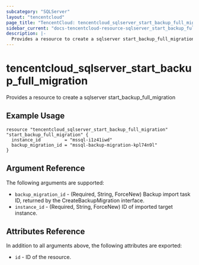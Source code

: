 ```yaml
---
subcategory: "SQLServer"
layout: "tencentcloud"
page_title: "TencentCloud: tencentcloud_sqlserver_start_backup_full_migration"
sidebar_current: "docs-tencentcloud-resource-sqlserver_start_backup_full_migration"
description: |-
  Provides a resource to create a sqlserver start_backup_full_migration
---
```


# tencentcloud_sqlserver_start_backup_full_migration

Provides a resource to create a sqlserver start_backup_full_migration

## Example Usage

```hcl
resource "tencentcloud_sqlserver_start_backup_full_migration" "start_backup_full_migration" {
  instance_id         = "mssql-i1z41iwd"
  backup_migration_id = "mssql-backup-migration-kpl74n9l"
}
```

## Argument Reference

The following arguments are supported:

* `backup_migration_id` - (Required, String, ForceNew) Backup import task ID, returned by the CreateBackupMigration interface.
* `instance_id` - (Required, String, ForceNew) ID of imported target instance.

## Attributes Reference

In addition to all arguments above, the following attributes are exported:

* `id` - ID of the resource.



